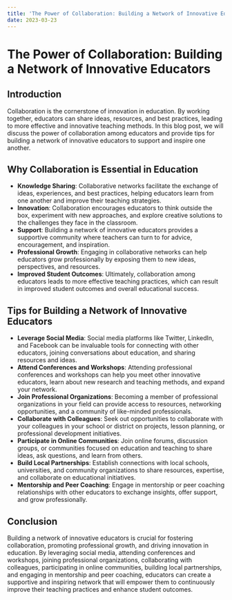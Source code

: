 ```yaml
---
title: 'The Power of Collaboration: Building a Network of Innovative Educators'
date: 2023-03-23
---
```


# The Power of Collaboration: Building a Network of Innovative Educators

## Introduction

Collaboration is the cornerstone of innovation in education. By working together, educators can share ideas, resources, and best practices, leading to more effective and innovative teaching methods. In this blog post, we will discuss the power of collaboration among educators and provide tips for building a network of innovative educators to support and inspire one another.

## Why Collaboration is Essential in Education

- **Knowledge Sharing**: Collaborative networks facilitate the exchange of ideas, experiences, and best practices, helping educators learn from one another and improve their teaching strategies.
- **Innovation**: Collaboration encourages educators to think outside the box, experiment with new approaches, and explore creative solutions to the challenges they face in the classroom.
- **Support**: Building a network of innovative educators provides a supportive community where teachers can turn to for advice, encouragement, and inspiration.
- **Professional Growth**: Engaging in collaborative networks can help educators grow professionally by exposing them to new ideas, perspectives, and resources.
- **Improved Student Outcomes**: Ultimately, collaboration among educators leads to more effective teaching practices, which can result in improved student outcomes and overall educational success.

## Tips for Building a Network of Innovative Educators

- **Leverage Social Media**: Social media platforms like Twitter, LinkedIn, and Facebook can be invaluable tools for connecting with other educators, joining conversations about education, and sharing resources and ideas.
- **Attend Conferences and Workshops**: Attending professional conferences and workshops can help you meet other innovative educators, learn about new research and teaching methods, and expand your network.
- **Join Professional Organizations**: Becoming a member of professional organizations in your field can provide access to resources, networking opportunities, and a community of like-minded professionals.
- **Collaborate with Colleagues**: Seek out opportunities to collaborate with your colleagues in your school or district on projects, lesson planning, or professional development initiatives.
- **Participate in Online Communities**: Join online forums, discussion groups, or communities focused on education and teaching to share ideas, ask questions, and learn from others.
- **Build Local Partnerships**: Establish connections with local schools, universities, and community organizations to share resources, expertise, and collaborate on educational initiatives.
- **Mentorship and Peer Coaching**: Engage in mentorship or peer coaching relationships with other educators to exchange insights, offer support, and grow professionally.

## Conclusion

Building a network of innovative educators is crucial for fostering collaboration, promoting professional growth, and driving innovation in education. By leveraging social media, attending conferences and workshops, joining professional organizations, collaborating with colleagues, participating in online communities, building local partnerships, and engaging in mentorship and peer coaching, educators can create a supportive and inspiring network that will empower them to continuously improve their teaching practices and enhance student outcomes.
